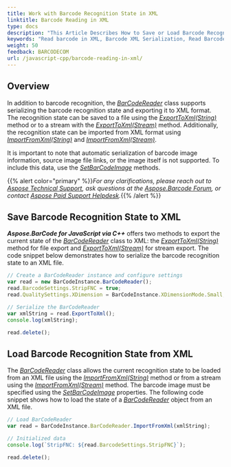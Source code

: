 ```yaml
---
title: Work with Barcode Recognition State in XML
linktitle: Barcode Reading in XML
type: docs
description: "This Article Describes How to Save or Load Barcode Recognition State in the XML format"
keywords: "Read barcode in XML, Barcode XML Serialization, Read Barcode from Stream, Scan Barcode from Image, Many Barcodes in One Image, Read PDF417 Barcode, Aspose.BarCode, Read Barcode JavaScript"
weight: 50
feedback: BARCODECOM
url: /javascript-cpp/barcode-reading-in-xml/
---
```


## **Overview**
In addition to barcode recognition, the [*BarCodeReader*](https://reference.aspose.com/barcode/javascript-cpp/aspose.barcode.barcoderecognition/barcodereader) class supports serializing the barcode recognition state and exporting it to XML format. The recognition state can be saved to a file using the [*ExportToXml(String)*](https://reference.aspose.com/barcode/javascript-cpp/aspose.barcode.barcoderecognition.barcodereader/exporttoxml/methods/1) method or to a stream with the [*ExportToXml(Stream)*](https://reference.aspose.com/barcode/javascript-cpp/aspose.barcode.barcoderecognition/barcodereader/methods/exporttoxml) method. Additionally, the recognition state can be imported from XML format using [*ImportFromXml(String)*](https://reference.aspose.com/barcode/javascript-cpp/aspose.barcode.barcoderecognition.barcodereader/importfromxml/methods/1) and [*ImportFromXml(Stream)*](https://reference.aspose.com/barcode/javascript-cpp/aspose.barcode.barcoderecognition/barcodereader/methods/importfromxml).

It is important to note that automatic serialization of barcode image information, source image file links, or the image itself is not supported. To include this data, use the [*SetBarCodeImage*](https://reference.aspose.com/barcode/javascript-cpp/aspose.barcode.barcoderecognition/barcodereader/methods/setbarcodeimage/index) methods.

{{% alert color="primary" %}}*For any clarifications, please reach out to [Aspose Technical Support](/barcode/javascript-cpp/technical-support/), ask questions at the [Aspose.Barcode Forum](https://forum.aspose.com/c/barcode/13), or contact [Aspose Paid Support Helpdesk](https://helpdesk.aspose.com/).*{{% /alert %}}

## **Save Barcode Recognition State to XML**
***Aspose.BarCode for JavaScript via C++*** offers two methods to export the current state of the [*BarCodeReader*](https://reference.aspose.com/barcode/javascript-cpp/aspose.barcode.barcoderecognition/barcodereader) class to XML: the [*ExportToXml(String)*](https://reference.aspose.com/barcode/javascript-cpp/aspose.barcode.barcoderecognition.barcodereader/exporttoxml/methods/1) method for file export and [*ExportToXml(Stream)*](https://reference.aspose.com/barcode/javascript-cpp/aspose.barcode.barcoderecognition/barcodereader/methods/exporttoxml) for stream export. The code snippet below demonstrates how to serialize the barcode recognition state to an XML file.

```javascript
// Create a BarCodeReader instance and configure settings
var read = new BarCodeInstance.BarCodeReader();
read.BarcodeSettings.StripFNC = true;
read.QualitySettings.XDimension = BarCodeInstance.XDimensionMode.Small;

// Serialize the BarCodeReader
var xmlString = read.ExportToXml();
console.log(xmlString);

read.delete();

```

## **Load Barcode Recognition State from XML**
The [*BarCodeReader*](https://reference.aspose.com/barcode/javascript-cpp/aspose.barcode.barcoderecognition/barcodereader) class allows the current recognition state to be loaded from an XML file using the [*ImportFromXml(String)*](https://reference.aspose.com/barcode/javascript-cpp/aspose.barcode.barcoderecognition.barcodereader/importfromxml/methods/1) method or from a stream using the [*ImportFromXml(Stream)*](https://reference.aspose.com/barcode/javascript-cpp/aspose.barcode.barcoderecognition/barcodereader/methods/importfromxml) method. The barcode image must be specified using the [*SetBarCodeImage*](https://reference.aspose.com/barcode/javascript-cpp/aspose.barcode.barcoderecognition/barcodereader/methods/setbarcodeimage/index) properties. The following code snippet shows how to load the state of a [*BarCodeReader*](https://reference.aspose.com/barcode/javascript-cpp/aspose.barcode.barcoderecognition/barcodereader) object from an XML file.


```javascript
// Load BarCodeReader 
var read = BarCodeInstance.BarCodeReader.ImportFromXml(xmlString);

// Initialized data
console.log(`StripFNC: ${read.BarcodeSettings.StripFNC}`);

read.delete();

```


